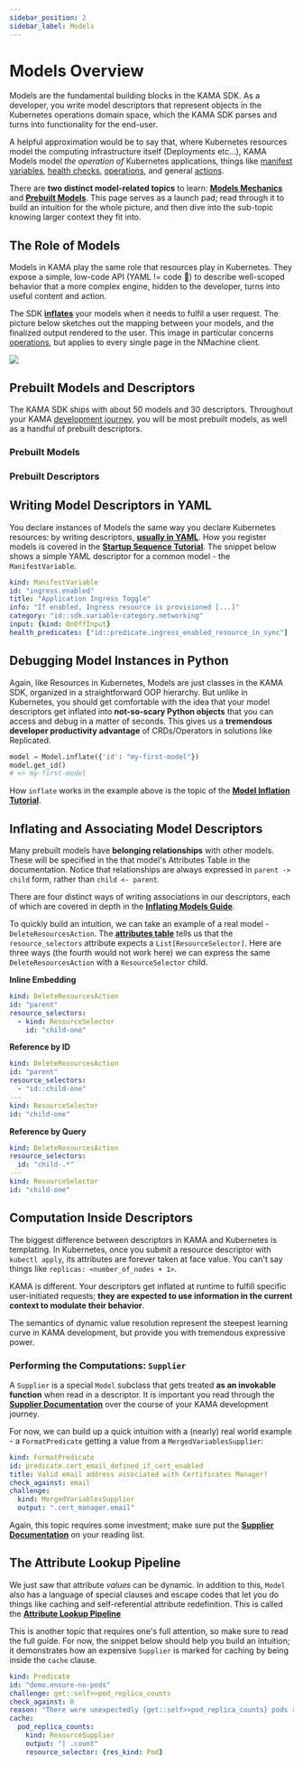 ```yaml
---
sidebar_position: 2
sidebar_label: Models
---
```





# Models Overview

Models are the fundamental building blocks in the KAMA SDK. As a developer, you
write model descriptors that represent objects in the Kubernetes operations 
domain space, which the KAMA SDK parses and turns into functionality for the end-user.

A helpful approximation would be to say that, where Kubernetes resources model the computing 
infrastructure itself (Deployments etc...), KAMA Models model
_the operation of_ Kubernetes applications, things like 
[manifest variables](/pre-built-models/variables/manifest-variables),
[health checks](/pre-built-models/predicates/predicates-base), 
[operations](/pre-built-models/operations/operations), 
and general [actions](/pre-built-models/actions/action-base). 

There are **two distinct model-related topics** to learn:
**[Models Mechanics](/model-mechanics/overview)** and 
**[Prebuilt Models](/pre-built-models/overview)**. This page serves as 
a launch pad; read through it to build
an intuition for the whole picture, and then dive into the sub-topic knowing
larger context they fit into. 






## The Role of Models

Models in KAMA play the same role that resources play in Kubernetes. They expose 
a simple, low-code API (YAML != code 💅) to describe well-scoped behavior that
a more complex engine, hidden to the developer, turns into useful content and action.

The SDK **[inflates](/model-mechanics/inflating-models)** your models when it needs 
to fulfil a user request. The picture below sketches out the mapping between
your models, and the finalized output rendered to the user. This image in particular
concerns [operations](/pre-built-models/operations/operations), but applies to
every single page in the NMachine client.

![](/img/models/operations/breakdown.png)







## Prebuilt Models and Descriptors

The KAMA SDK ships with about 50 models and 30 descriptors. Throughout your KAMA 
[development journey](/walkthrough/getting-started), you will be most prebuilt
models, as well as a handful of prebuilt descriptors.

### Prebuilt Models

### Prebuilt Descriptors 






## Writing Model Descriptors in YAML

You declare instances of Models the same way you declare Kubernetes resources: 
by writing descriptors, **[usually in YAML](/tutorials/yaml-vs-python)**. How you register models is covered  in the 
**[Startup Sequence Tutorial](/startup-sequence-tutorial#registering-your-model-descriptors)**. 
The snippet below shows a simple YAML descriptor for a common model - the `ManifestVariable`. 


```yaml title="descriptors/variables/ingress.yaml"
kind: ManifestVariable
id: "ingress.enabled"
title: "Application Ingress Toggle"
info: "If enabled, Ingress resource is provisioned [...]"
category: "id::sdk.variable-category.networking"
input: {kind: OnOffInput} 
health_predicates: ["id::predicate.ingress_enabled_resource_in_sync"]
```






## Debugging Model Instances in Python  

Again, like Resources in Kubernetes, Models are just classes in the KAMA SDK, organized 
in a straightforward OOP hierarchy. But unlike in Kubernetes, you should 
get comfortable with the idea that your model descriptors get inflated into
**not-so-scary Python objects** that you can access and debug in a matter of seconds.
This gives us a **tremendous developer productivity advantage** of CRDs/Operators in solutions like
Replicated.


```python title="$ python main.py console"
model = Model.inflate({'id': "my-first-model"})
model.get_id()
# => my-first-model
```

How `inflate` works in the example above is the topic of 
the **[Model Inflation Tutorial](/model-mechanics/inflating-models-tutorial)**. 







## Inflating and Associating Model Descriptors 

Many prebuilt models have **belonging relationships** with other models. These will
be specified in the that model's Attributes Table in the documentation. Notice 
that relationships are always expressed in `parent -> child` form, rather than `child <- parent`.

There are four distinct ways of writing associations in our descriptors, 
each of which are covered in depth in the **[Inflating Models Guide](/nope)**. 

To quickly build an intuition, we can take an example of a real model - `DeleteResourcesAction`. 
The **[attributes table](/nope)** tells us that the `resource_selectors` attribute 
expects a `List[ResourceSelector]`. Here are three ways (the fourth would not work here)
we can express the same `DeleteResourcesAction` with a `ResourceSelector` child. 

**Inline Embedding**

```yaml
kind: DeleteResourcesAction
id: "parent"
resource_selectors:
  - kind: ResourceSelector
    id: "child-one"
``` 

**Reference by ID**

```yaml
kind: DeleteResourcesAction
id: "parent"
resource_selectors: 
  - "id::child-one"
---
kind: ResourceSelector
id: "child-one"
``` 

**Reference by Query**

```yaml
kind: DeleteResourcesAction
resource_selectors:
  id: "child-.*"
---
kind: ResourceSelector
id: "child-one"
```







## Computation Inside Descriptors

The biggest difference between descriptors in KAMA and Kubernetes is templating.
In Kubernetes, once you submit a resource descriptor with `kubectl apply`,
its attributes are forever taken at face value. You can't say 
things like `replicas: <number_of_nodes + 1>`.

KAMA is different. Your descriptors get inflated at runtime to fulfill 
specific user-initiated requests; **they are expected to use information
in the current context to modulate their behavior**. 

The semantics of dynamic value resolution represent the steepest learning curve
in KAMA development, but provide you with tremendous expressive power.

<!-- :::info YAML Minimalist?
If you don't like the idea of computation in YAML, you 
can go the **[Python-maximalist](/nope)** route instead.
:::
 -->

### Performing the Computations: `Supplier`

A `Supplier` is a special `Model` subclass that gets treated 
**as an invokable function** when read in a descriptor. It is important you
read through the **[Supplier Documentation](/pre-built-models/suppliers/supplier-overview)** 
over the course of your KAMA development journey. 

For now, we can build up a quick intuition with a (nearly) real world example - 
a `FormatPredicate` getting a value from a `MergedVariablesSupplier`:

```yaml {6,7}
kind: FormatPredicate
id: predicate.cert_email_defined_if_cert_enabled
title: Valid email address associated with Certificates Manager?
check_against: email
challenge:
  kind: MergedVariablesSupplier
  output: ".cert_manager.email"
```

Again, this topic requires some investment; make sure put the 
**[Supplier Documentation](/suppliers/supplier-overview)** on your reading list.



## The Attribute Lookup Pipeline

We just saw that attribute _values_ can be dynamic. In addition to this, 
`Model` also has a language of special clauses and escape codes that let
you do things like caching and self-referential attribute redefinition. 
This is called the **[Attribute Lookup Pipeline](/model-mechanics/inflating-models-tutorial)**

This is another topic that requires one's full attention, so make sure to read
the full guide. For now, the snippet below should help you build an intuition;
it demonstrates how an expensive `Supplier` is marked for caching by being
inside the `cache` clause.




```yaml {6-10}
kind: Predicate
id: "demo.ensure-no-pods"
challenge: get::self>>pod_replica_counts 
check_against: 0
reason: "There were unexpectedly {get::self>>pod_replica_counts} pods remaining"
cache:
  pod_replica_counts: 
    kind: ResourceSupplier
    output: "| .count"
    resource_selector: {res_kind: Pod}
```


